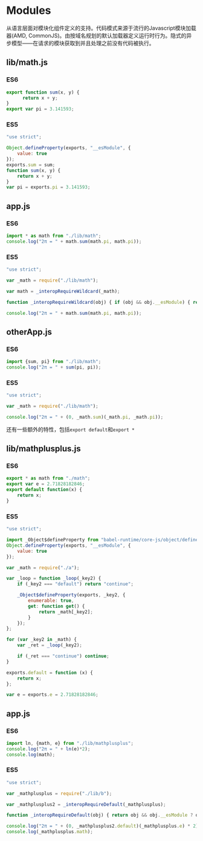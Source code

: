 # Modules

从语言层面对模块化组件定义的支持。代码模式来源于流行的Javascript模块加载器(AMD, CommonJS)。由按域名规划的默认加载器定义运行时行为。隐式的异步模型——在请求的模块获取到并且处理之前没有代码被执行。

## lib/math.js

### ES6
```JavaScript
export function sum(x, y) {
      return x + y;
}
export var pi = 3.141593;
```

### ES5
```JavaScript
"use strict";

Object.defineProperty(exports, "__esModule", {
    value: true
});
exports.sum = sum;
function sum(x, y) {
    return x + y;
}
var pi = exports.pi = 3.141593;
```

## app.js

### ES6
```JavaScript
import * as math from "./lib/math";
console.log("2π = " + math.sum(math.pi, math.pi));
```

### ES5
```JavaScript
"use strict";

var _math = require("./lib/math");

var math = _interopRequireWildcard(_math);

function _interopRequireWildcard(obj) { if (obj && obj.__esModule) { return obj; } else { var newObj = {}; if (obj != null) { for (var key in obj) { if (Object.prototype.hasOwnProperty.call(obj, key)) newObj[key] = obj[key]; } } newObj.default = obj; return newObj; } }

console.log("2π = " + math.sum(math.pi, math.pi));
```

## otherApp.js

### ES6
```JavaScript
import {sum, pi} from "./lib/math";
console.log("2π = " + sum(pi, pi));
```

### ES5
```JavaScript
"use strict";

var _math = require("./lib/math");

console.log("2π = " + (0, _math.sum)(_math.pi, _math.pi));
```

还有一些额外的特性，包括`export default`和`export * `

## lib/mathplusplus.js

### ES6
```JavaScript
export * as math from "./math";
export var e = 2.71828182846;
export default function(x) {
    return x;
}
```

### ES5
```JavaScript
"use strict";

import _Object$defineProperty from "babel-runtime/core-js/object/define-property";
Object.defineProperty(exports, "__esModule", {
    value: true
});

var _math = require("./a");

var _loop = function _loop(_key2) {
    if (_key2 === "default") return "continue";

    _Object$defineProperty(exports, _key2, {
        enumerable: true,
        get: function get() {
            return _math[_key2];
        }
    });
};

for (var _key2 in _math) {
    var _ret = _loop(_key2);

    if (_ret === "continue") continue;
}

exports.default = function (x) {
    return x;
};

var e = exports.e = 2.71828182846;
```

## app.js

### ES6
```JavaScript
import ln, {math, e} from "./lib/mathplusplus";
console.log("2π = " + ln(e)*2);
console.log(math);
```

### ES5
```JavaScript
"use strict";

var _mathplusplus = require("./lib/b");

var _mathplusplus2 = _interopRequireDefault(_mathplusplus);

function _interopRequireDefault(obj) { return obj && obj.__esModule ? obj : { default: obj }; }

console.log("2π = " + (0, _mathplusplus2.default)(_mathplusplus.e) * 2);
console.log(_mathplusplus.math);
```
